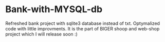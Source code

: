 # Bank-with-MYSQL-db

Refreshed bank project with sqlite3 database instead of txt. Optymalized code with little improvments.
It is the part of BIGER  shoop and web-shop project which I will release soon :)
